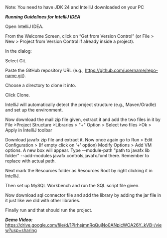 Note: You need to have JDK 24 and IntelliJ downloaded on your PC


***Running Guidelines for IntelliJ IDEA***

Open IntelliJ IDEA.

From the Welcome Screen, click on “Get from Version Control” (or File > New > Project from Version Control if already inside a project).

In the dialog:

Select Git.

Paste the GitHub repository URL (e.g., https://github.com/username/repo-name.git).

Choose a directory to clone it into.

Click Clone.

IntelliJ will automatically detect the project structure (e.g., Maven/Gradle) and set up the environment.

Now download the mail zip file given, extract it and add the two files in it by File >Project Structure >Libraries > "+" Option > Select two files >Ok > Apply in IntelliJ toolbar

Download javafx zip file and extract it. Now once again go to Run > Edit Configuration > (If empty click on '+' option) Modify Options > Add VM options. A new box will appear. 
Type --module-path "path to javafx lib folder" --add-modules javafx.controls,javafx.fxml there. Remember to replace with actual path.

Next mark the Resources folder as Resources Root by right clicking it in IntelliJ.

Then set up MySQL Workbench and run the SQL script file given.

Now download sql connector file and add the library by adding the jar file in it just like we did with other libraries. 

Finally run and that should run the project.


***Demo Video:*** https://drive.google.com/file/d/1PIrhsjmnRqQujNo0ANpicWOA26Y_kVB-/view?usp=sharing
